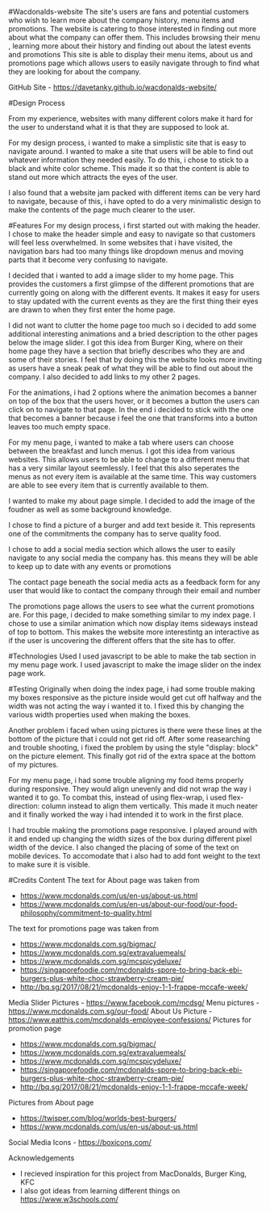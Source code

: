 #Wacdonalds-website
The site's users are fans and potential customers who wish to learn more about the company history, menu items and promotions.
The website is catering to those interested in finding out more about what the company can offer them. This includes browsing their menu
, learning more about their history and finding out about the latest events and promotions
This site is able to display their menu items, about us and promotions page which allows users to easily navigate through to find what they are looking for about the company.


GitHub Site - https://davetanky.github.io/wacdonalds-website/

#Design Process

From my experience, websites with many different colors make it hard for the user to understand what it is that they are supposed to look at.

For my design process, i wanted to make a simplistic site that is easy to navigate around. I wanted  to make a site that users will be able to find out whatever information they needed easily. To do this, i chose to stick to a black and white color scheme.
This made it so that the content is able to stand out more which attracts the eyes of the user. 

I also found that a website jam packed with different items can be very hard to navigate, because of this, i have opted to do a very minimalistic design to make the contents of the page much clearer to the user.




#Features
For my design process, i first started out with making the header. I chose to make the header simple and easy to navigate so that customers will feel less overwhelmed. In some websites that i have visited, 
the navigation bars had too many things like dropdown menus and moving parts that it become very confusing to navigate.

I decided that i wanted to add a image slider to my home page. This provides the customers a first glimpse of the different promotions that are currently going on along with the different events.
It makes it easy for users to stay updated with the current events as they are the first thing their eyes are drawn to when they first enter the home page.

I did not want to clutter the home page too much so i decided to add some additional interesting animations and a bried description to the other pages below the image slider. I got this idea from Burger King, where on their home page they have a section that briefly describes who they are and some of their stories.
I feel that by doing this the website looks more inviting as users have a sneak peak of what they will be able to find out about the company. I also decided to add links to my other 2 pages.

For the animations, i had 2 options where the animation becomes a banner on top of the box that the users hover, 
or it becomes a button the users can click on to navigate to that page. In the end i decided to stick with the one that becomes a banner because i feel the one that transforms into a button leaves too much empty space.

For my menu page, i wanted to make a tab where users can choose between the breakfast and lunch menus. I got this idea from various websites. This allows users to be able to change to a different menu that has a very similar layout seemlessly.
I feel that this also seperates the menus as not every item is available at the same time. This way customers are able to see every item that is currently available to them.

I wanted to make my about page simple. I decided to add the image of the foudner as well as some background knowledge.

I chose to find a picture of a burger and add text beside it. This represents one of the commitments the company has to serve quality food.

I chose to add a social media section which allows the user to easily navigate to any social media the company has. this means they will be able to keep up to date with any events or promotions

The contact page beneath the social media acts as a feedback form for any user that would like to contact the company through their email and number

The promotions page allows the users to see what the current promotions are. For this page, i decided to make something similar to my index page. I chose to use a similar animation which now display items sideways instead of top to bottom.
This makes the website more interestintg an interactive as if the user is uncovering the different offers that the site has to offer.

#Technologies Used
I used javascript to be able to make the tab section in my menu page work.
I used javascript to make the image slider on the index page work.


#Testing
Originally when doing the index page, i had some trouble making my boxes responsive as the picture inside would get cut off halfway and the width was not acting the way i wanted it to.
I fixed this by changing the various width properties used when making the boxes.

Another problem i faced when using pictures is there were these lines at the bottom of the picture that i could not get rid off.
After some reasearching and trouble shooting, i fixed the problem by using the style "display: block" on the picture element. This finally got rid of the extra space at the bottom of my pictures.

For my menu page, i had some trouble aligning my food items properly during responsive. They would align unevenly and did not wrap the way i wanted it to go.
To combat this, instead of using flex-wrap, i used flex-direction: column instead to align them vertically. This made it much neater and it finally worked the way i had intended it to work in the first place.

I had trouble making the promotions page responsive. I played around with it and ended up changing the width sizes of the box during different pixel width of the device. I also changed the placing of some of the text
on mobile devices. To accomodate that i also had to add font weight to the text to make sure it is visible.



#Credits
Content
The text for About page was taken from 
- https://www.mcdonalds.com/us/en-us/about-us.html
- https://www.mcdonalds.com/us/en-us/about-our-food/our-food-philosophy/commitment-to-quality.html

The text for promotions page was taken from
- https://www.mcdonalds.com.sg/bigmac/
- https://www.mcdonalds.com.sg/extravaluemeals/
- https://www.mcdonalds.com.sg/mcspicydeluxe/
- https://singaporefoodie.com/mcdonalds-spore-to-bring-back-ebi-burgers-plus-white-choc-strawberry-cream-pie/
- http://bq.sg/2017/08/21/mcdonalds-enjoy-1-1-frappe-mccafe-week/


Media
Slider Pictures - https://www.facebook.com/mcdsg/
Menu pictures - https://www.mcdonalds.com.sg/our-food/
About Us Picture - https://www.eatthis.com/mcdonalds-employee-confessions/
Pictures for promotion page 
- https://www.mcdonalds.com.sg/bigmac/
- https://www.mcdonalds.com.sg/extravaluemeals/
- https://www.mcdonalds.com.sg/mcspicydeluxe/
- https://singaporefoodie.com/mcdonalds-spore-to-bring-back-ebi-burgers-plus-white-choc-strawberry-cream-pie/
- http://bq.sg/2017/08/21/mcdonalds-enjoy-1-1-frappe-mccafe-week/

Pictures from About page
- https://twisper.com/blog/worlds-best-burgers/
- https://www.mcdonalds.com/us/en-us/about-us.html

Social Media Icons - https://boxicons.com/

Acknowledgements
- I recieved inspiration for this project from MacDonalds, Burger King, KFC
- I also got ideas from learning different things on https://www.w3schools.com/



